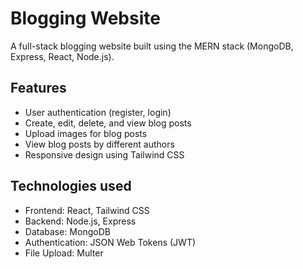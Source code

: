 
# Blogging Website

A full-stack blogging website built using the MERN stack (MongoDB, Express, React, Node.js).


## Features

- User authentication (register, login)
- Create, edit, delete, and view blog posts 
- Upload images for blog posts
- View blog posts by different authors
- Responsive design using Tailwind CSS



## Technologies used
- Frontend: React, Tailwind CSS
- Backend: Node.js, Express
- Database: MongoDB
- Authentication: JSON Web Tokens (JWT)
- File Upload: Multer


